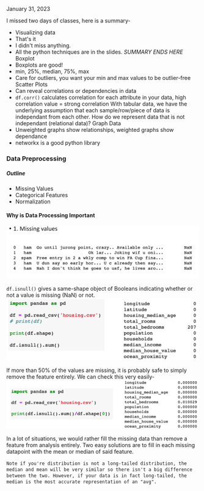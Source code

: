 January 31, 2023

I missed two days of classes, here is a summary-
- Visualizing data
- That's it
- I didn't miss anything.
- All the python techniques are in the slides.
	*SUMMARY ENDS HERE*
Boxplot
- Boxplots are good!
- min, 25%, median, 75%, max
- Care for outliers, you want your min and max values to be outlier-free
Scatter Plots
- Can reveal correlations or dependencies in data
- `df.corr()` calculates correlation for each attribute in your data, high correlation value = strong correlation
With tabular data, we have the underlying assumption that each sample/row/piece of data is independant from each other. How do we represent data that is not independant (relational data)?
Graph Data
- Unweighted graphs show relationships, weighted graphs show dependance
- networkx is a good python library
### Data Preprocessing

##### Outline
- Missing Values
- Categorical Features
- Normalization

#### Why is Data Processing Important

![Example of Missing Data](images/missing_data.png)

`df.isnull()` gives a same-shape object of Booleans indicating whether or not a value is missing (NaN) or not.
![Dataframe isnull](images/isnull.png)

If more than 50% of the values are missing, it is probably safe to simply remove the feature entirely. We can check this very easily-
![% of Missing Values](images/missing_features.png)

In a lot of situations, we would rather fill the missing data than remove a feature from analysis entirely. Two easy solutions are to fill in each missing datapoint with the mean or median of said feature. 

	Note if you're distribution is not a long-tailed distribution, the median and mean will be very similar so there isn't a big difference between the two. However, if your data is in fact long-tailed, the median is the most accurate representation of an "avg". 

